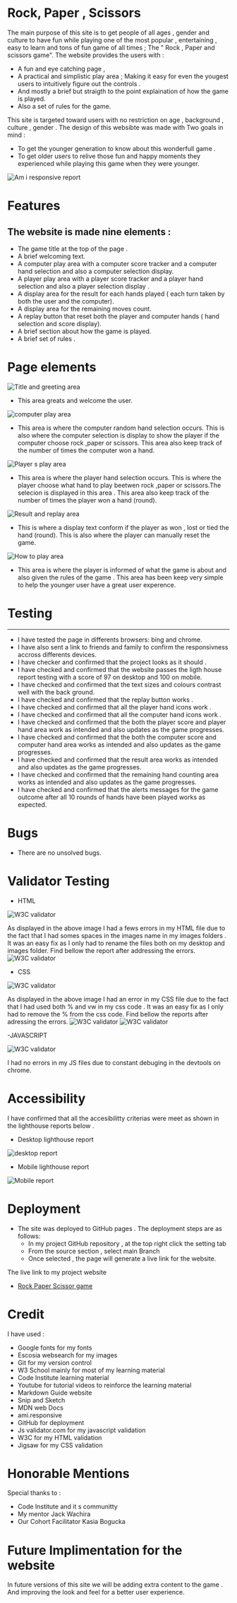 # **Rock, Paper , Scissors**

The main purpose of this site is to get people of all ages , gender and culture to have fun while playing one of the most popular , entertaining , easy to learn and tons of fun game of all times ; The " Rock , Paper and scissors game".
The website provides the users with :
- A fun and eye catching page ,
- A practical and simplistic play area ; Making it easy for even the yougest users to intuitively figure out the controls .
- And mostly a brief but straigth to the point explaination of how the game is played.
- Also a set of rules for the game.

This site is targeted toward users with no restriction on age , background , culture , gender . The design of this websibte was made with Two goals in mind :
- To get the younger generation to know about this wonderfull game .
- To get older users to relive those fun and happy moments they experienced while playing this game when they were younger.



![Am i responsive report](https://github.com/Medhmo/javascript-project/blob/main/assets/images/am-i-responsive-report.png)

# **Features**

The website is made nine elements : 
---
- The game title at the top of the page .
- A brief welcoming text.
- A computer play area with a computer score tracker and a computer hand selection and also a computer selection display.
- A player play area with a player score tracker and a player hand selection and also a player selection display .
- A display area for the result for each hands played ( each turn taken by both the user and the computer).
- A display area for the remaining moves count.
- A replay button that reset both the player and computer hands ( hand selection and score display).
- A brief section about how the game is played.
- A brief set of rules .

# **Page elements**

![Title and greeting area](https://github.com/Medhmo/javascript-project/blob/main/assets/images/tittle-greeting.png)

- This area greats and welcome the user.

![computer play area](https://github.com/Medhmo/javascript-project/blob/main/assets/images/computer-play-area.png)

- This area is where the computer random hand selection occurs. This is also where the computer selection is display to show the player if the computer choose rock ,paper or scissors. This area also keep track of the number of times the computer won a hand.


![Player s  play area](https://github.com/Medhmo/javascript-project/blob/main/assets/images/player-play-area.png)

- This area is where the player hand selection occurs. This is  where the player choose what hand to play beetwen rock ,paper or scissors.The selecion is displayed in this area . This area also keep track of the number of times the player won a hand (round).

![Result and replay area](https://github.com/Medhmo/javascript-project/blob/main/assets/images/result-replay-movecount-area.png)

- This is where a display text conform if the player as won , lost or tied the hand (round). This is also where the player can manually reset the game.

![How to play area](https://github.com/Medhmo/javascript-project/blob/main/assets/images/how-to-play-area.png)

- This area is where the player is informed of what the game is about and also given the rules of the game . This area has been keep very simple to help the younger user have a great user experence.

# Testing #
---
- I have tested the page in differents browsers: bing and chrome.
- I have also sent a link to friends and family to confirm the responsivness accross differents devices.
- I have checker and confirmed that the project looks as it should .
- I have checked and confirmed that the website passes the ligth house report testing with a score of 97 on desktop and 100 on mobile.
- I have checked and confirmed  that the text sizes and colours contrast well with the  back ground.
- I have checked and confirmed that the replay button works .
- I have checked and confirmed that all the player hand icons work .
- I have checked and confirmed that all the computer hand icons work .
- I have checked and confirmed that the both the player score and player hand area work as intended and also updates as the game progresses.
- I have checked and confirmed that the both the computer score and computer hand area works as intended and also updates as the game progresses.
- I have checked and confirmed that the result area works as intended and also updates as the game progresses.
- I have checked and confirmed that the remaining hand counting area works as intended and also updates as the game progresses.
- I have checked and confirmed that the alerts messages for the game outcome after all 10 rounds of hands have been played works as expected.


# Bugs #

- There are no unsolved bugs.

# Validator Testing #

- HTML

![W3C validator](https://github.com/Medhmo/javascript-project/blob/main/assets/images/Html-validator-errors.png)

As displayed in the above image I had a fews errors in my HTML file due to the fact that I had somes spaces in the images name in my images folders . It was an easy fix as I only had to rename the files both on my desktop and images folder.
Find bellow the report after addressing the errors.
![W3C validator](https://github.com/Medhmo/javascript-project/blob/main/assets/images/Html-validator-errors-fixed.png)

- CSS

![W3C validator](https://github.com/Medhmo/javascript-project/blob/main/assets/images/css-errors.png)

As displayed in the above image I had an error in my CSS file due to the fact that I had used both % and vw in my css code . It was an easy fix as I only had to remove the % from the css code.
Find bellow the reports after adressing the errors.
![W3C validator](https://github.com/Medhmo/javascript-project/blob/main/assets/images/css-errors-fixed.png)
![W3C validator](https://github.com/Medhmo/javascript-project/blob/main/assets/images/final-version-css-validator.png)

-JAVASCRIPT

![W3C validator](https://github.com/Medhmo/javascript-project/blob/main/assets/images/javascript-validator.png)

I had no errors in my JS files due to constant debuging in the devtools on chrome.

# Accessibility #

I have confirmed that all the accesibilitty criterias were meet  as shown in the lighthouse reports below .

- Desktop lighthouse report

![desktop report](https://github.com/Medhmo/javascript-project/blob/main/assets/images/lighthouse-report-for%3Ddesktop.png)

- Mobile lighthouse report

![Mobile report](https://github.com/Medhmo/javascript-project/blob/main/assets/images/ligthhouse-report-for-mobile-devicesd.png)


# Deployment #
- The site was deployed to GitHub pages . The deployment steps are as follows:
    - In my project GitHub repository , at the top right click the setting tab 
    - From the source section , select main Branch
    - Once selected , the page will generate a live link for the website.

The live link to my project website 
- [Rock Paper Scissor game](https://medhmo.github.io/javascript-project/)

# Credit #

I have used :
- Google fonts for my fonts 
- Escosia websearch for my images
- Git for my version control 
- W3 School mainly for most of my learning material
- Code Institute learning material 
- Youtube for tutorial videos to reinforce the learning material
- Markdown Guide website
- Snip and Sketch
- MDN web Docs
- ami.responsive 
- GitHub for deployment
- Js validator.com for my javascript validation
- W3C for my HTML validation
- Jigsaw for my CSS validation 

# Honorable Mentions #
Special thanks to :
- Code Institute and it s communitty
- My mentor Jack Wachira
- Our Cohort Facilitator Kasia Bogucka

# Future Implimentation for the website #

In future versions of this site we will be adding extra content to the game .
And improving the look and feel for a better user experience.
